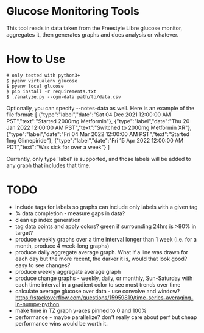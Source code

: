 # Glucose Monitoring Tools

This tool reads in data taken from the Freestyle Libre glucose monitor, aggregates it, then generates graphs and does analysis or whatever.

# How to Use

```
# only tested with python3+
$ pyenv virtualenv glucose
$ pyenv local glucose
$ pip install -r requirements.txt
$ ./analyze.py --cgm-data path/to/data.csv
```
Optionally, you can specify --notes-data as well.  Here is an example of the file format:
[
    {"type":"label","date":"Sat 04 Dec 2021 12:00:00 AM PST","text":"Started 2000mg Metformin"},
    {"type":"label","date":"Thu 20 Jan 2022 12:00:00 AM PST","text":"Switched to 2000mg Metformin XR"},
    {"type":"label","date":"Fri 04 Mar 2022 12:00:00 AM PST","text":"Started 1mg Glimepiride"},
    {"type":"label","date":"Fri 15 Apr 2022 12:00:00 AM PDT","text":"Was sick for over a week"}
]

Currently, only type 'label' is supported, and those labels will be added to any graph that includes that time.

# TODO
* include tags for labels so graphs can include only labels with a given tag
* % data completion - measure gaps in data?
* clean up index generation
* tag data points and apply colors? green if surrounding 24hrs is >80% in target?
* produce weekly graphs over a time interval longer than 1 week (i.e. for a month, produce 4 week-long graphs)
* produce daily aggregate average graph.  What if a line was drawn for each day but the more recent, the darker it is, would that look good?  easy to see changes?
* produce weekly aggregate average graph
* produce change graphs - weekly, daily, or monthly, Sun-Saturday with each time interval in a gradient color to see most trends over time
* calculate average glucose over data - use convolve and window?  https://stackoverflow.com/questions/15959819/time-series-averaging-in-numpy-python
* make time in TZ graph y-axes pinned to 0 and 100%
* performance - maybe parallelize? don't really care about perf but cheap performance wins would be worth it.
